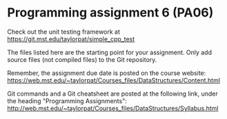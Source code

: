 Programming assignment 6 (PA06)
==============================

Check out the unit testing framework at https://git.mst.edu/taylorpat/simple_cpp_test

The files listed here are the starting point for your assignment. 
Only add source files (not compiled files) to the Git repository.

Remember, the assignment due date is posted on the course website:
https://web.mst.edu/~taylorpat/Courses_files/DataStructures/Content.html

Git commands and a Git cheatsheet are posted at the following link, under the heading "Programming Assignments":
http://web.mst.edu/~taylorpat/Courses_files/DataStructures/Syllabus.html

